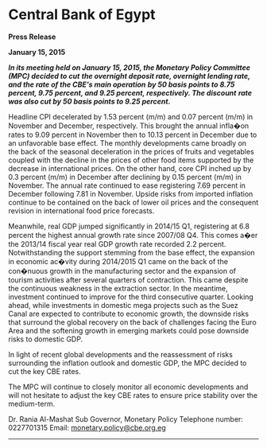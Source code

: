 # Central Bank of Egypt 

**Press Release**

**January 15, 2015**

**_In its meeting held on January 15, 2015, the Monetary Policy Committee (MPC) decided to cut_**
**_the overnight deposit rate, overnight lending rate, and the rate of the CBE's main operation_**
**_by 50 basis points to 8.75 percent, 9.75 percent, and 9.25 percent, respectively. The discount_**
**_rate was also cut by 50 basis points to 9.25 percent._**

Headline CPI decelerated by 1.53 percent (m/m) and 0.07 percent (m/m) in November and
December, respectively. This brought the annual infla�on rates to 9.09 percent in November
then to 10.13 percent in December due to an unfavorable base effect. The monthly
developments came broadly on the back of the seasonal deceleration in the prices of fruits and
vegetables coupled with the decline in the prices of other food items supported by the
decrease in international prices. On the other hand, core CPI inched up by 0.3 percent (m/m) in
December after declining by 0.15 percent (m/m) in November. The annual rate continued to
ease registering 7.69 percent in December following 7.81 in November. Upside risks from
imported inflation continue to be contained on the back of lower oil prices and the consequent
revision in international food price forecasts.

Meanwhile, real GDP jumped significantly in 2014/15 Q1, registering at 6.8 percent the highest
annual growth rate since 2007/08 Q4. This comes a�er the 2013/14 fiscal year real GDP growth
rate recorded 2.2 percent. Notwithstanding the support stemming from the base effect, the
expansion in economic ac�vity during 2014/2015 Q1 came on the back of the con�nuous
growth in the manufacturing sector and the expansion of tourism activities after several
quarters of contraction. This came despite the continuous weakness in the extraction sector. In
the meantime, investment continued to improve for the third consecutive quarter. Looking
ahead, while investments in domestic mega projects such as the Suez Canal are expected to
contribute to economic growth, the downside risks that surround the global recovery on the
back of challenges facing the Euro Area and the softening growth in emerging markets could
pose downside risks to domestic GDP.

In light of recent global developments and the reassessment of risks surrounding the inflation
outlook and domestic GDP, the MPC decided to cut the key CBE rates.

The MPC will continue to closely monitor all economic developments and will not hesitate to
adjust the key CBE rates to ensure price stability over the medium-term.

Dr. Rania Al-Mashat
Sub Governor, Monetary Policy
Telephone number: 0227701315
Email: monetary.policy@cbe.org.eg


-----

